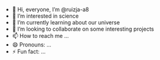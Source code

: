 - 👋 Hi, everyone, I’m @ruizja-a8
- 👀 I’m interested in science
- 🌱 I’m currently learning about our universe
- 💞️ I’m looking to collaborate on some interesting projects
- 📫 How to reach me ...
- 😄 Pronouns: ...
- ⚡ Fun fact: ...

<!---
ruizja-a8/ruizja-a8 is a ✨ special ✨ repository because its `README.md` (this file) appears on your GitHub profile.
You can click the Preview link to take a look at your changes.
--->

